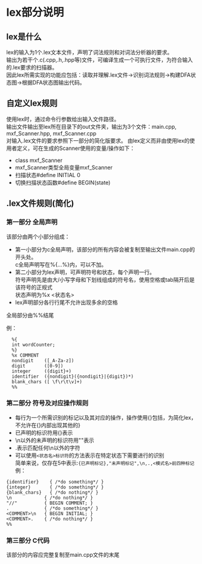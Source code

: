 # lex部分说明  
  
## lex是什么
lex的输入为1个.lex文本文件，声明了词法规则和对词法分析器的要求。  
输出为若干个.c(.cpp,.h,.hpp等)文件，可编译生成一个可执行文件，为符合输入的.lex要求的扫描器。  
因此lex所需实现的功能应包括：读取并理解.lex文件->识别词法规则->构建DFA状态图->根据DFA状态图输出代码。  
  
## 自定义lex规则
使用lex时，通过命令行参数给出输入文件路径。  
输出文件输出至lex所在目录下的out文件夹，输出为3个文件：main.cpp, mxf_Scanner.hpp, mxf_Scanner.cpp  
对输入.lex文件的要求参照下一部分的简化版要求。
由lex定义而非由使用lex的使用者定义，可在生成的Scanner使用的变量/操作如下：  
* class mxf_Scanner
* mxf_Scanner类型全局变量mxf_Scanner
* 扫描状态#define INITIAL 0
* 切换扫描状态函数#define BEGIN(state)
  
## .lex文件规则(简化)
### 第一部分 全局声明
该部分由两个小部分组成：  
* 第一小部分为c全局声明，该部分的所有内容会被复制至输出文件main.cpp的开头处。  
c全局声明写在%{...%}内，可以不加。  
* 第二小部分为lex声明，可声明符号和状态，每个声明一行。  
符号声明先是由大/小写字母和下划线组成的符号名，使用空格或tab隔开后是该符号的正规式  
状态声明为%x <状态名>
* lex声明部分各行行尾不允许出现多余的空格

全局部分由%%结尾

例：  
```
  %{
  int wordCounter;
  %}
  %x COMMENT
  nondigit    ([_A-Za-z])
  digit       ([0-9])
  integer     ({digit}+)
  identifier  ({nondigit}({nondigit}|{digit})*)
  blank_chars ([ \f\r\t\v]+)
  %%
```
### 第二部分 符号及对应操作规则
* 每行为一个所需识别的标记以及其对应的操作，操作使用{}包括，为简化lex，不允许在{}内部出现其他的}  
* 已声明的标识符用{}表示  
* \n以外的未声明的标识符用""表示  
* .表示匹配任何\n以外的字符  
* 可以使用```<状态名>标识符```的方法表示在特定状态下需要进行的识别  
简单来说，仅存在5中表示:```{已声明标记},"未声明标记",\n,.,<模式名>前四种标记```  
例：  
```
{identifier}    { /*do something*/ }
{integer}       { /*do something*/ }
{blank_chars}   { /*do nothing*/ }
\n            { /*do nothing*/ }
"//"          { BEGIN COMMENT; }
.             { /*do something*/ }
<COMMENT>\n   { BEGIN INITIAL; }
<COMMENT>.    { /*do nothing*/ }
%% 
```
### 第三部分 C代码
该部分的内容应完整复制至main.cpp文件的末尾  
